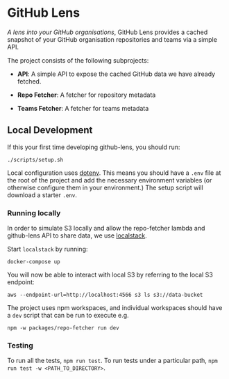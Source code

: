 # GitHub Lens
_A lens into your GitHub organisations_, GitHub Lens provides a cached snapshot of your GitHub organisation repositories
and teams via a simple API.

The project consists of the following subprojects:

- **API**: A simple API to expose the cached GitHub data we have already fetched.

- **Repo Fetcher**: A fetcher for repository metadata

- **Teams Fetcher**: A fetcher for teams metadata

## Local Development

If this your first time developing github-lens, you should run:

```
./scripts/setup.sh
```

Local configuration uses [dotenv](https://www.npmjs.com/package/dotenv). This means you should have a `.env` file 
at the root of the project and add the necessary environment variables (or otherwise configure them in your environment.) 
The setup script will download a starter `.env`.

### Running locally

In order to simulate S3 locally and allow the repo-fetcher lambda and github-lens API to share data, we use [localstack](https://github.com/localstack/localstack). 

Start `localstack` by running:

```
docker-compose up
```

You will now be able to interact with local S3 by referring to the local S3 endpoint:

```
aws --endpoint-url=http://localhost:4566 s3 ls s3://data-bucket
```

The project uses npm workspaces, and individual workspaces should have a `dev` script that can be run to execute e.g.
```
npm -w packages/repo-fetcher run dev
```

### Testing

To run all the tests, `npm run test`. To run tests under a particular path, `npm run test -w <PATH_TO_DIRECTORY>`.